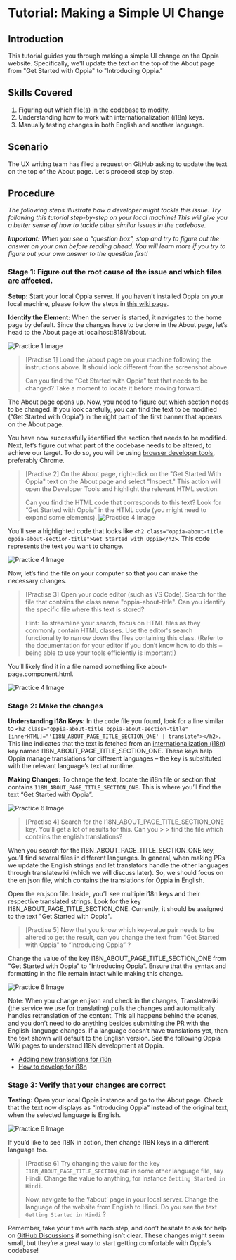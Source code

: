 # Tutorial: Making a Simple UI Change

## Introduction

This tutorial guides you through making a simple UI change on the Oppia website. Specifically, we'll update the text on the top of the About page from "Get Started with Oppia" to "Introducing Oppia."

## Skills Covered

1. Figuring out which file(s) in the codebase to modify.
2. Understanding how to work with internationalization (i18n) keys.
3. Manually testing changes in both English and another language.

## Scenario

The UX writing team has filed a request on GitHub asking to update the text on the top of the About page. Let's proceed step by step.

## Procedure

<i>The following steps illustrate how a developer might tackle this issue. Try following this tutorial step-by-step on your local machine! This will give you a better sense of how to tackle other similar issues in the codebase.

**Important:**
When you see a “question box”, stop and try to figure out the answer on your own before reading ahead. You will learn more if you try to figure out your own answer to the question first!</i>

### Stage 1: Figure out the root cause of the issue and which files are affected.

**Setup:**
Start your local Oppia server. If you haven’t installed Oppia on your local machine, please follow the steps in [this wiki page](https://github.com/oppia/oppia/wiki/Installing-Oppia).

**Identify the Element:**
When the server is started, it navigates to the home page by default. Since the changes have to be done in the About page, let’s head to the About page at localhost:8181/about.

<img src="images/tutorial-1/HomePage.png" alt="Practice 1 Image">

> [Practise 1]
> Load the /about page on your machine following the instructions above. It should look different from the screenshot above.
>
> Can you find the “Get Started with Oppia” text that needs to be changed? Take a moment to locate it before moving forward.

The About page opens up. Now, you need to figure out which section needs to be changed. If you look carefully, you can find the text to be modified (“Get Started with Oppia”) in the right part of the first banner that appears on the About page. 


You have now successfully identified the section that needs to be modified. Next, let’s figure out what part of the codebase needs to be altered, to achieve our target. To do so, you will be using [browser developer tools](https://developer.mozilla.org/en-US/docs/Learn/Common_questions/Tools_and_setup/What_are_browser_developer_tools), preferably Chrome.

> [Practise 2]
> On the About page, right-click on the "Get Started With Oppia" text on the About page and select "Inspect." This action will open the Developer Tools and highlight the relevant HTML section.
>
> Can you find the HTML code that corresponds to this text? Look for “Get Started with Oppia” in the HTML code (you might need to expand some elements).
> <img src="images/tutorial-1/devConsole.png" alt="Practice 4 Image">

You’ll see a highlighted code that looks like `<h2 class="oppia-about-title oppia-about-section-title">Get Started with Oppia</h2>`. This code represents the text you want to change.

<img src="images/tutorial-1/devConsoleCropped.png" alt="Practice 4 Image">

Now, let’s find the file on your computer so that you can make the necessary changes.


> [Practise 3]
> Open your code editor (such as VS Code). Search for the file that contains the class name "oppia-about-title". Can you identify the specific file where this text is stored?
>
> Hint: To streamline your search, focus on HTML files as they commonly contain HTML classes. Use the editor's search functionality to narrow down the files containing this class. (Refer to the documentation for your editor if you don’t know how to do this – being able to use your tools efficiently is important!)

You’ll likely find it in a file named something like about-page.component.html.

<img src="images/tutorial-1/searchVsCode.png" alt="Practice 4 Image">

### Stage 2: Make the changes

**Understanding i18n Keys:**
In the code file you found, look for a line similar to `<h2 class="oppia-about-title oppia-about-section-title" [innerHTML]="'I18N_ABOUT_PAGE_TITLE_SECTION_ONE' | translate"></h2>`. This line indicates that the text is fetched from an [internationalization (i18n)](https://angular.io/guide/i18n-overview) key named I18N_ABOUT_PAGE_TITLE_SECTION_ONE. These keys help Oppia manage translations for different languages – the key is substituted with the relevant language’s text at runtime.

**Making Changes:**
To change the text, locate the i18n file or section that contains `I18N_ABOUT_PAGE_TITLE_SECTION_ONE`. This is where you’ll find the text “Get Started with Oppia”.

<img src="images/tutorial-1/searchI18nKey.png" alt="Practice 6 Image">

> [Practise 4]
> Search for the I18N_ABOUT_PAGE_TITLE_SECTION_ONE key. You’ll get a lot of results for this. Can you > > find the file which contains the english translations?

When you search for the I18N_ABOUT_PAGE_TITLE_SECTION_ONE key, you'll find several files in different languages. In general, when making PRs we update the English strings and let translators handle the other languages through translatewiki (which we will discuss later). So, we should focus on the en.json file, which contains the translations for Oppia in English.

Open the en.json file. Inside, you’ll see multiple i18n keys and their respective translated strings. Look for the key I18N_ABOUT_PAGE_TITLE_SECTION_ONE. Currently, it should be assigned to the text "Get Started with Oppia".

> [Practise 5]
> Now that you know which key-value pair needs to be altered to get the result, can you change the text from "Get Started with Oppia" to “Introducing Oppia” ?

Change the value of the key I18N_ABOUT_PAGE_TITLE_SECTION_ONE from "Get Started with Oppia" to “Introducing Oppia”. Ensure that the syntax and formatting in the file remain intact while making this change. 

<img src="images/tutorial-1/finalChangesInVsCode.png" alt="Practice 6 Image">

Note: When you change en.json and check in the changes, Translatewiki (the service we use for translating) pulls the changes and automatically handles retranslation of the content. This all happens behind the scenes, and you don’t need to do anything besides submitting the PR with the English-language changes. If a language doesn’t have translations yet, then the text shown will default to the English version. See the following Oppia Wiki pages to understand I18N development at Oppia.
 - [Adding new translations for i18n](https://github.com/oppia/oppia/wiki/Adding-new-translations-for-i18n#contributing-translations-to-oppia)
 - [How to develop for i18n](https://github.com/oppia/oppia/wiki/How-to-develop-for-i18n)

### Stage 3: Verify that your changes are correct

**Testing:**
Open your local Oppia instance and go to the About page. Check that the text now displays as “Introducing Oppia” instead of the original text, when the selected language is English.

<img src="images/tutorial-1/finalChangesAboutPage.png" alt="Practice 6 Image">

If you’d like to see I18N in action, then change I18N keys in a different language too.

> [Practise 6]
> Try changing the value for the key ` I18N_ABOUT_PAGE_TITLE_SECTION_ONE` in some other language file, say Hindi.
> Change the value to anything, for instance `Getting Started in Hindi`.
>
> Now, navigate to the ‘/about’ page in your local server. Change the language of the website from English to 
> Hindi.  Do you see the text `Getting Started in Hindi` ?

Remember, take your time with each step, and don’t hesitate to ask for help on [GitHub Discussions](https://github.com/oppia/oppia/discussions) if something isn’t clear. These changes might seem small, but they’re a great way to start getting comfortable with Oppia’s codebase!

